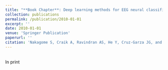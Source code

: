 ```yaml
---
title: "**Book Chapter**: Deep learning methods for EEG neural classification"
collection: publications
permalink: /publication/2010-01-01
excerpt: ''
date: 2010-01-01
venue: 'Springer Publication'
paperurl: ''
citation: 'Nakagome S, Craik A, Ravindran AS, He Y, Cruz‐Garza JG, and Contreras‐Vidal JL. Springer Handbook of Neuroengineering. In: ed. by Thakor NV. Springer Nature. Chap. Deep learning methods for EEG neural classification. In Press'
---
```

<br>
In print
